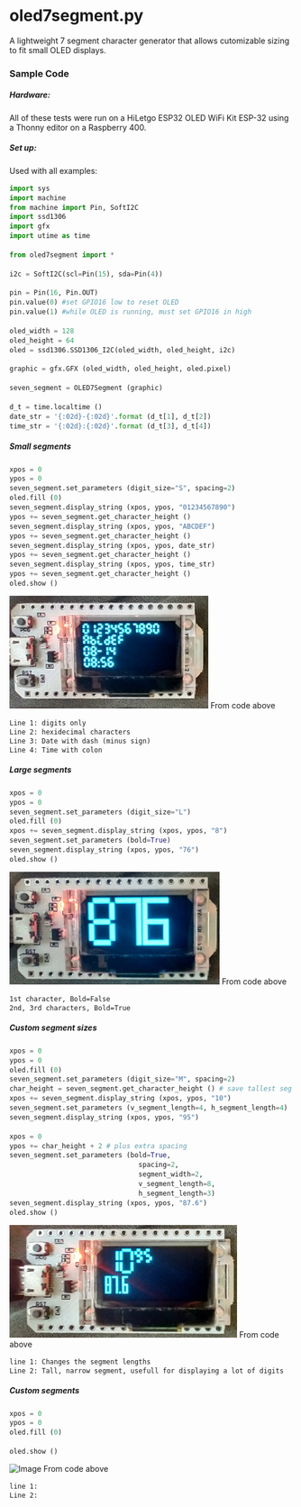 # oled7segment.py

A lightweight 7 segment character generator that allows cutomizable sizing to fit small OLED displays.

### Sample Code

##### Hardware:

All of these tests were run on a HiLetgo ESP32 OLED WiFi Kit ESP-32
using a Thonny editor on a Raspberry 400.

##### Set up:

Used with all examples:
```python
import sys
import machine
from machine import Pin, SoftI2C
import ssd1306
import gfx
import utime as time

from oled7segment import *

i2c = SoftI2C(scl=Pin(15), sda=Pin(4))

pin = Pin(16, Pin.OUT)
pin.value(0) #set GPIO16 low to reset OLED
pin.value(1) #while OLED is running, must set GPIO16 in high

oled_width = 128
oled_height = 64
oled = ssd1306.SSD1306_I2C(oled_width, oled_height, i2c)

graphic = gfx.GFX (oled_width, oled_height, oled.pixel)

seven_segment = OLED7Segment (graphic)

d_t = time.localtime ()
date_str = '{:02d}-{:02d}'.format (d_t[1], d_t[2])
time_str = '{:02d}:{:02d}'.format (d_t[3], d_t[4])
```

##### Small segments
```python
xpos = 0
ypos = 0
seven_segment.set_parameters (digit_size="S", spacing=2)
oled.fill (0)
seven_segment.display_string (xpos, ypos, "01234567890")
ypos += seven_segment.get_character_height ()   
seven_segment.display_string (xpos, ypos, "ABCDEF")
ypos += seven_segment.get_character_height ()
seven_segment.display_string (xpos, ypos, date_str)
ypos += seven_segment.get_character_height ()
seven_segment.display_string (xpos, ypos, time_str)
ypos += seven_segment.get_character_height ()
oled.show ()
```
![Image](images/GitHub2.jpg) From code above
```
Line 1: digits only
Line 2: hexidecimal characters
Line 3: Date with dash (minus sign)
Line 4: Time with colon
```
##### Large segments
```python
xpos = 0
ypos = 0
seven_segment.set_parameters (digit_size="L")
oled.fill (0)
xpos += seven_segment.display_string (xpos, ypos, "8")
seven_segment.set_parameters (bold=True)
seven_segment.display_string (xpos, ypos, "76")
oled.show ()
```
![Image](images/GitHub3.jpg) From code above
```
1st character, Bold=False
2nd, 3rd characters, Bold=True
```
##### Custom segment sizes
```python
xpos = 0
ypos = 0
oled.fill (0)
seven_segment.set_parameters (digit_size="M", spacing=2)
char_height = seven_segment.get_character_height () # save tallest seg
xpos += seven_segment.display_string (xpos, ypos, "10")
seven_segment.set_parameters (v_segment_length=4, h_segment_length=4)
seven_segment.display_string (xpos, ypos, "95")

xpos = 0
ypos += char_height + 2 # plus extra spacing
seven_segment.set_parameters (bold=True,
                                spacing=2,
                                segment_width=2,
                                v_segment_length=8,
                                h_segment_length=3)
seven_segment.display_string (xpos, ypos, "87.6")
oled.show ()
```
![Image](images/GitHub4.jpg) From code above
```
line 1: Changes the segment lengths
Line 2: Tall, narrow segment, usefull for displaying a lot of digits
```

##### Custom segments
```python
xpos = 0
ypos = 0
oled.fill (0)

oled.show ()
```
![Image](images/GitHub5.jpg) From code above
```
line 1: 
Line 2: 
```
